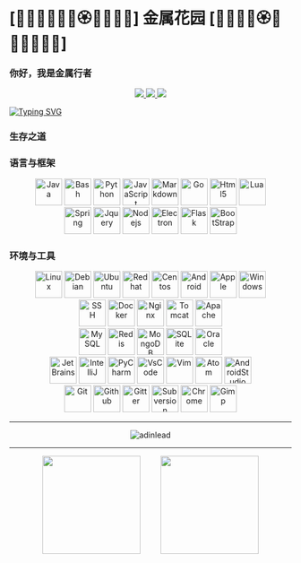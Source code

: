 # \[🪻🌷🌼🌻🌺🌹🏵️🪷💮🌸💐\] 金属花园 \[💐🌸💮🪷🏵️🌹🌺🌻🌼🌷🪻\]
### 你好，我是金属行者
<p align="center">
    <a title="Github Total Stars" target="_blank" href="https://github.com/adinlead">
        <img src="https://img.shields.io/github/stars/adinlead.svg?logo=star&label=Total%20Stars&color=success" />
    </a>
    <a title="Github Followers" target="_blank" href="https://github.com/adinlead">
        <img src="https://img.shields.io/badge/dynamic/json?label=GitHub&suffix=%20followers&query=%24.data.totalSubs&url=https%3A%2F%2Fapi.spencerwoo.com%2Fsubstats%2F%3Fsource%3Dgithub%26queryKey%3Dadinlead&color=blue&logo=github&longCache=true" />
    </a>
    <a title="My Web Site" target="_blank" href="https://me.itez.cc/">
        <img src="https://img.shields.io/badge/%E4%B8%AA%E4%BA%BA%E5%B0%8F%E7%AB%99-itez.cc-orange" />
    </a>
</p>

[![Typing SVG](https://readme-typing-svg.demolab.com?font=Zhi+Mang+Xing&size=24&pause=1000&color=654A67&random=false&width=435&lines=%E4%B8%87%E4%BA%8B%E4%B8%87%E7%89%A9%EF%BC%8C%E5%8F%98%E5%8C%96%E6%97%A0%E7%A9%B7%EF%BC%9B%E4%B8%87%E5%8F%98%E4%B8%8D%E7%A6%BB%EF%BC%8C%E5%AE%97%E4%B8%AD%E8%B6%8B%E5%BA%B8%EF%BC%9B;%E6%8D%9F%E7%9B%88%E8%A1%A5%E7%BC%BA%EF%BC%8C%E5%90%84%E5%BE%AA%E5%85%B6%E9%81%93%EF%BC%9B%E9%81%93%E6%B3%95%E8%87%AA%E7%84%B6%EF%BC%8C%E5%A6%99%E4%B8%8D%E5%8F%AF%E8%A8%80%E3%80%82)](https://git.io/typing-svg)

### 生存之道

### 语言与框架
<div align="center">
    <img src="https://cdn.jsdelivr.net/gh/devicons/devicon/icons/java/java-original.svg" width="48" height="48" alt="Java" title="Language: Java"/>
    <img src="https://cdn.jsdelivr.net/gh/devicons/devicon/icons/bash/bash-original.svg" width="48" height="48" alt="Bash" title="Language: Bash"/>
    <img src="https://cdn.jsdelivr.net/gh/devicons/devicon/icons/python/python-original.svg" width="48" height="48" alt="Python" title="Language: Python"/>
    <img src="https://cdn.jsdelivr.net/gh/devicons/devicon/icons/javascript/javascript-plain.svg" width="48" height="48" alt="JavaScript" title="Language: JavaScript"/>
    <img src="https://cdn.jsdelivr.net/gh/devicons/devicon/icons/markdown/markdown-original.svg" width="48" height="48" alt="Markdown" title="Language: Markdown"/>
    <img src="https://cdn.jsdelivr.net/gh/devicons/devicon/icons/go/go-original.svg" width="48" height="48" alt="Go" title="Language: Go"/>
    <img src="https://cdn.jsdelivr.net/gh/devicons/devicon/icons/html5/html5-plain.svg" width="48" height="48" alt="Html5" title="Language: Html5"/>
    <img src="https://cdn.jsdelivr.net/gh/devicons/devicon/icons/lua/lua-original-wordmark.svg" width="48" height="48" alt="Lua" title="Language: Lua"/>
</div>

<div align="center">
    <!--Java -->
    <img src="https://cdn.jsdelivr.net/gh/devicons/devicon/icons/spring/spring-original.svg" width="48" height="48" alt="Spring" title="Framework: Spring"/>
    <!--JavaScript-->
    <img src="https://cdn.jsdelivr.net/gh/devicons/devicon/icons/jquery/jquery-original.svg" width="48" height="48" alt="Jquery" title="Framework: Jquery"/>
    <img src="https://cdn.jsdelivr.net/gh/devicons/devicon/icons/nodejs/nodejs-original.svg" width="48" height="48" alt="Nodejs" title="Framework: Nodejs"/>
    <img src="https://cdn.jsdelivr.net/gh/devicons/devicon/icons/electron/electron-original.svg" width="48" height="48" alt="Electron" title="Framework: Electron"/>
    <!--Python-->
    <img src="https://cdn.jsdelivr.net/gh/devicons/devicon/icons/flask/flask-original.svg" width="48" height="48" alt="Flask" title="Framework: Flask"/>
    <!--HTML-->
    <img src="https://cdn.jsdelivr.net/gh/devicons/devicon/icons/bootstrap/bootstrap-original.svg" width="48" height="48" alt="BootStrap" title="Framework: BootStrap"/>
</div>

### 环境与工具
<div align="center">
    <!--Runtime-->
    <img src="https://cdn.jsdelivr.net/gh/devicons/devicon/icons/linux/linux-original.svg" width="48" height="48" alt="Linux" title="Runtime: Linux"/>
    <img src="https://cdn.jsdelivr.net/gh/devicons/devicon/icons/debian/debian-original.svg" width="48" height="48" alt="Debian" title="Runtime: Debian"/>
    <img src="https://cdn.jsdelivr.net/gh/devicons/devicon/icons/ubuntu/ubuntu-plain.svg" width="48" height="48" alt="Ubuntu" title="Runtime: Ubuntu"/>
    <img src="https://cdn.jsdelivr.net/gh/devicons/devicon/icons/redhat/redhat-original.svg" width="48" height="48" alt="Redhat" title="Runtime: Redhat"/>
    <img src="https://cdn.jsdelivr.net/gh/devicons/devicon/icons/centos/centos-original.svg" width="48" height="48" alt="Centos" title="Runtime: Centos"/>
    <img src="https://cdn.jsdelivr.net/gh/devicons/devicon/icons/android/android-original.svg" width="48" height="48" alt="Android" title="Runtime: Android"/>
    <img src="https://cdn.jsdelivr.net/gh/devicons/devicon/icons/apple/apple-original.svg" width="48" height="48" alt="Apple" title="Runtime: Apple"/>
    <img src="https://cdn.jsdelivr.net/gh/devicons/devicon/icons/windows8/windows8-original.svg" width="48" height="48" alt="Windows" title="Runtime: Windows"/>

</div>
<div align="center">
    <!--Middleware-->
    <img src="https://cdn.jsdelivr.net/gh/devicons/devicon/icons/ssh/ssh-original-wordmark.svg" width="48" height="48" alt="SSH" title="Middleware: SSH"/>
    <img src="https://cdn.jsdelivr.net/gh/devicons/devicon/icons/docker/docker-original.svg" width="48" height="48" alt="Docker" title="Middleware: Docker"/>
    <img src="https://cdn.jsdelivr.net/gh/devicons/devicon/icons/nginx/nginx-original.svg" width="48" height="48" alt="Nginx" title="Middleware: Nginx"/>
    <img src="https://cdn.jsdelivr.net/gh/devicons/devicon/icons/tomcat/tomcat-original.svg" width="48" height="48" alt="Tomcat" title="Middleware: Tomcat"/>
    <img src="https://cdn.jsdelivr.net/gh/devicons/devicon/icons/apache/apache-original.svg" width="48" height="48" alt="Apache" title="Middleware: Apache"/>

</div>
<div align="center">
    <!--Database-->
    <img src="https://cdn.jsdelivr.net/gh/devicons/devicon/icons/mysql/mysql-original.svg" width="48" height="48" alt="MySQL" title=" Database: MySQL"/>
    <img src="https://cdn.jsdelivr.net/gh/devicons/devicon/icons/redis/redis-original.svg" width="48" height="48" alt="Redis" title=" Database: Redis"/>
    <img src="https://cdn.jsdelivr.net/gh/devicons/devicon/icons/mongodb/mongodb-original.svg" width="48" height="48" alt="MongoDB" title=" Database: MongoDB"/>
    <img src="https://cdn.jsdelivr.net/gh/devicons/devicon/icons/sqlite/sqlite-original.svg" width="48" height="48" alt="SQLite" title=" Database: SQLite"/>
    <img src="https://cdn.jsdelivr.net/gh/devicons/devicon/icons/oracle/oracle-original.svg" width="48" height="48" alt="Oracle" title=" Database: Oracle"/>
</div>
<div align="center">
    <!--CodeEditor-->
    <img src="https://cdn.jsdelivr.net/gh/devicons/devicon/icons/jetbrains/jetbrains-original.svg" width="48" height="48" alt="JetBrains" title="CodeEditor: JetBrains"/>
    <img src="https://cdn.jsdelivr.net/gh/devicons/devicon/icons/intellij/intellij-original.svg" width="48" height="48" alt="IntelliJ" title="CodeEditor: IntelliJ"/>
    <img src="https://cdn.jsdelivr.net/gh/devicons/devicon/icons/pycharm/pycharm-original.svg" width="48" height="48" alt="PyCharm" title="CodeEditor: PyCharm"/>
    <img src="https://cdn.jsdelivr.net/gh/devicons/devicon/icons/vscode/vscode-original.svg" width="48" height="48" alt="VsCode" title="CodeEditor: VsCode"/>
    <img src="https://cdn.jsdelivr.net/gh/devicons/devicon/icons/vim/vim-original.svg" width="48" height="48" alt="Vim" title="CodeEditor: Vim"/>
    <img src="https://cdn.jsdelivr.net/gh/devicons/devicon/icons/atom/atom-original.svg" width="48" height="48" alt="Atom" title="CodeEditor: Atom"/>
    <img src="https://cdn.jsdelivr.net/gh/devicons/devicon/icons/androidstudio/androidstudio-original.svg" width="48" height="48" alt="AndroidStudio" title="CodeEditor: AndroidStudio"/>
</div>
<div align="center">
    <!--Versioning-->
    <img src="https://cdn.jsdelivr.net/gh/devicons/devicon/icons/git/git-original.svg" width="48" height="48" alt="Git" title="Versioning: Git"/>
    <img src="https://cdn.jsdelivr.net/gh/devicons/devicon/icons/github/github-original.svg" width="48" height="48" alt="Github" title="Versioning: Github"/>
    <img src="https://cdn.jsdelivr.net/gh/devicons/devicon/icons/gitter/gitter-plain.svg" width="48" height="48" alt="Gitter" title="Versioning: Gitter"/>
    <img src="https://cdn.jsdelivr.net/gh/devicons/devicon/icons/subversion/subversion-original.svg" width="48" height="48" alt="Subversion" title="Versioning: Subversion"/>
    <!--Other-->
    <img src="https://cdn.jsdelivr.net/gh/devicons/devicon/icons/chrome/chrome-original.svg" width="48" height="48" alt="Chrome" title="Other: Chrome"/>
    <img src="https://cdn.jsdelivr.net/gh/devicons/devicon/icons/gimp/gimp-original.svg" width="48" height="48" alt="Gimp" title="Other: Gimp"/>
</div>

------

<p align="center">
    <img src="https://github-profile-trophy.vercel.app/?username=adinlead&title=Stars,Followers,MultiLanguage,Commits,Issues&margin-w=15&margin-h=15" alt="adinlead" />
</p>

------

<div align="center">
    <span>&emsp;&emsp;</span>
    <img height="175px" src="https://github-readme-stats.vercel.app/api?username=adinlead&count_private=true&show_icons=true" />
    <span>&emsp;&emsp;</span>
    <img height="175px" src="https://github-readme-stats.vercel.app/api/top-langs/?username=adinlead&layout=compact&langs_count=8" />
    <span>&emsp;&emsp;</span>
</div>

<!--
**adinlead/adinlead** is a ✨ _special_ ✨ repository because its `README.md` (this file) appears on your GitHub profile.

Here are some ideas to get you started:

- 🔭 I’m currently working on ...
- 🌱 I’m currently learning ...
- 👯 I’m looking to collaborate on ...
- 🤔 I’m looking for help with ...
- 💬 Ask me about ...
- 📫 How to reach me: ...
- 😄 Pronouns: ...
- ⚡ Fun fact: ...
-->
